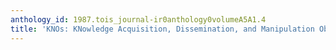 ```yaml
---
anthology_id: 1987.tois_journal-ir0anthology0volumeA5A1.4
title: 'KNOs: KNowledge Acquisition, Dissemination, and Manipulation Objects'
---
```

